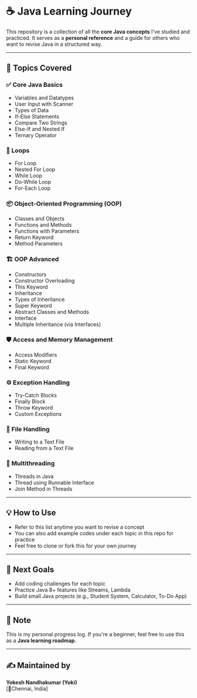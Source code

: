 # ☕ Java Learning Journey

This repository is a collection of all the **core Java concepts** I've studied and practiced. It serves as a **personal reference** and a guide for others who want to revise Java in a structured way.

---

## 📘 Topics Covered

### ✅ Core Java Basics
- Variables and Datatypes
- User Input with Scanner
- Types of Data
- If-Else Statements
- Compare Two Strings
- Else-If and Nested If
- Ternary Operator

### 🔁 Loops
- For Loop
- Nested For Loop
- While Loop
- Do-While Loop
- For-Each Loop

### 📦 Object-Oriented Programming (OOP)
- Classes and Objects
- Functions and Methods
- Functions with Parameters
- Return Keyword
- Method Parameters

### 🏗️ OOP Advanced
- Constructors
- Constructor Overloading
- This Keyword
- Inheritance
- Types of Inheritance
- Super Keyword
- Abstract Classes and Methods
- Interface
- Multiple Inheritance (via Interfaces)

### 🛡️ Access and Memory Management
- Access Modifiers
- Static Keyword
- Final Keyword

### ⚙️ Exception Handling
- Try-Catch Blocks
- Finally Block
- Throw Keyword
- Custom Exceptions

### 📂 File Handling
- Writing to a Text File
- Reading from a Text File

### 🧵 Multithreading
- Threads in Java
- Thread using Runnable Interface
- Join Method in Threads

---

## 💡 How to Use

- Refer to this list anytime you want to revise a concept
- You can also add example codes under each topic in this repo for practice
- Feel free to clone or fork this for your own journey

---

## 🚀 Next Goals

- Add coding challenges for each topic  
- Practice Java 8+ features like Streams, Lambda  
- Build small Java projects (e.g., Student System, Calculator, To-Do App)

---

## 📌 Note

This is my personal progress log. If you're a beginner, feel free to use this as a **Java learning roadmap**.

---

## ✍️ Maintained by

**Yokesh Nandhakumar (Yoki)**  
[📍Chennai, India]
